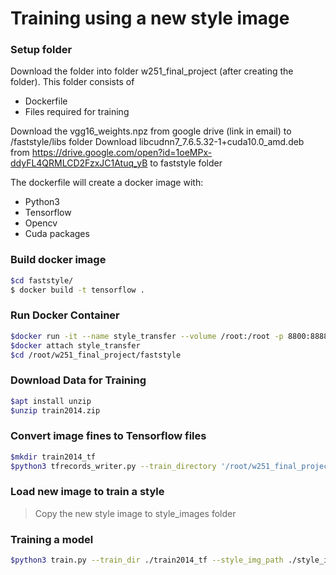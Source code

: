 # Training using a new style image


### Setup folder

Download the folder into folder w251_final_project (after creating the folder). This folder consists of 
 - Dockerfile
 - Files required for training

Download the vgg16_weights.npz from google drive (link in email) to /faststyle/libs folder
Download libcudnn7_7.6.5.32-1+cuda10.0_amd.deb from https://drive.google.com/open?id=1oeMPx-ddyFL4QRMLCD2FzxJC1Atuq_yB to faststyle folder

The dockerfile will create a docker image with:
  - Python3
  - Tensorflow
  - Opencv
  - Cuda packages

### Build docker image

```sh
$cd faststyle/
$ docker build -t tensorflow .

```

### Run Docker Container

```sh
$docker run -it --name style_transfer --volume /root:/root -p 8800:8888 -d tensorflow
$docker attach style_transfer
$cd /root/w251_final_project/faststyle
```
### Download Data for Training

```sh
$apt install unzip
$unzip train2014.zip
```

### Convert image fines to Tensorflow files

```sh
$mkdir train2014_tf
$python3 tfrecords_writer.py --train_directory '/root/w251_final_project/faststyle/train2014' --output_directory '/root/w251_final_project/faststyle/train2014_tf' --train_shards 126 --num_threads 6
```

### Load new image to train a style

> Copy the new style image to style_images folder

### Training a model

```sh 
$python3 train.py --train_dir ./train2014_tf --style_img_path ./style_images/<nameofimage> --model_name <modelname> --n_epochs 2 --batch_size 32 --content_weights 0.5 --style_weights 5.0 5.0 5.0 5.0 --style_target_resize 0.5
```
